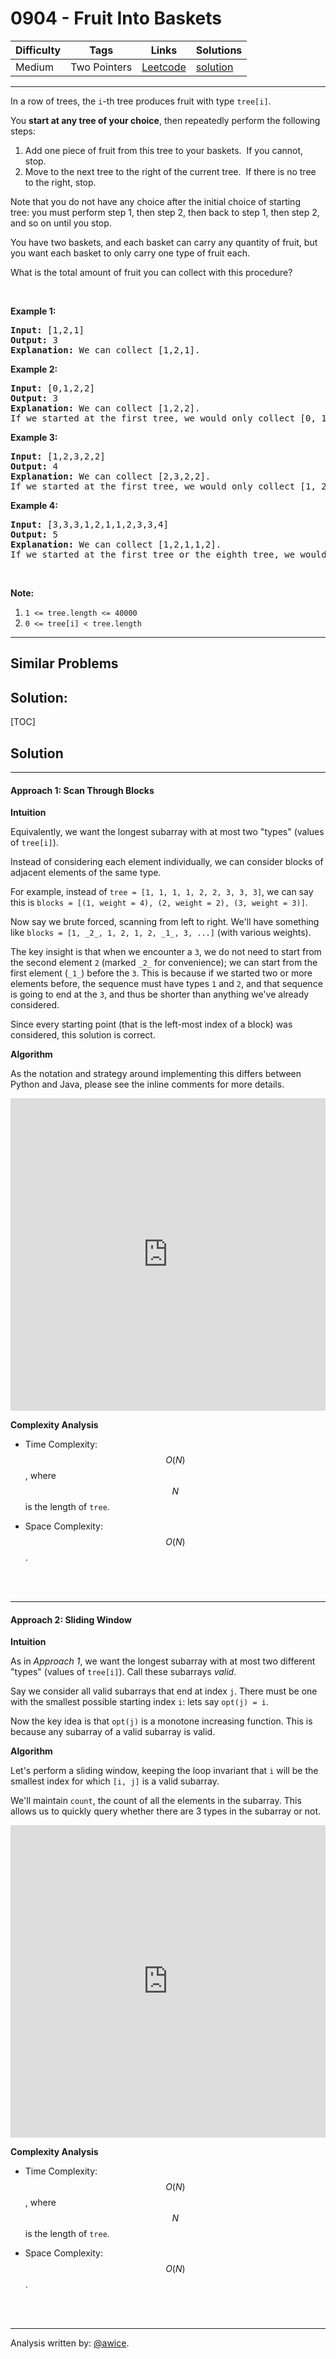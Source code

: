 # 0904 - Fruit Into Baskets

Difficulty  | Tags | Links | Solutions
----------- | ---- | ----- | -----
Medium | Two Pointers | [Leetcode](https://leetcode.com/problems/fruit-into-baskets) | [solution](https://leetcode.com/problems/fruit-into-baskets/solution/)


-----------

<p>In a row of trees, the <code>i</code>-th tree&nbsp;produces&nbsp;fruit with type&nbsp;<code>tree[i]</code>.</p>

<p>You <strong>start at any tree&nbsp;of your choice</strong>, then repeatedly perform the following steps:</p>

<ol>
	<li>Add one piece of fruit from this tree to your baskets.&nbsp; If you cannot, stop.</li>
	<li>Move to the next tree to the right of the current tree.&nbsp; If there is no tree to the right, stop.</li>
</ol>

<p>Note that you do not have any choice after the initial choice of starting tree:&nbsp;you must perform step 1, then step 2, then back to step 1, then step 2, and so on until you stop.</p>

<p>You have two baskets, and each basket can carry any quantity of fruit, but you want each basket to only carry one type of fruit each.</p>

<p>What is the total amount of fruit you can collect with this procedure?</p>

<p>&nbsp;</p>

<p><strong>Example 1:</strong></p>

<pre>
<strong>Input: </strong><span id="example-input-1-1">[1,2,1]</span>
<strong>Output: </strong><span id="example-output-1">3</span>
<strong><span>Explanation: </span></strong><span>We can collect [1,2,1].</span>
</pre>

<div>
<p><strong>Example 2:</strong></p>

<pre>
<strong>Input: </strong><span id="example-input-2-1">[0,1,2,2]</span>
<strong>Output: </strong><span id="example-output-2">3
</span><strong><span>Explanation: </span></strong><span>We can collect [1,2,2].
If we started at the first tree, we would only collect [0, 1].</span>
</pre>

<div>
<p><strong>Example 3:</strong></p>

<pre>
<strong>Input: </strong><span id="example-input-3-1">[1,2,3,2,2]</span>
<strong>Output: </strong><span id="example-output-3">4
</span><strong><span>Explanation: </span></strong><span>We can collect [2,3,2,2].</span>
<span>If we started at the first tree, we would only collect [1, 2].</span>
</pre>

<div>
<p><strong>Example 4:</strong></p>

<pre>
<strong>Input: </strong><span id="example-input-4-1">[3,3,3,1,2,1,1,2,3,3,4]</span>
<strong>Output: </strong>5<span id="example-output-4">
</span><strong><span>Explanation: </span></strong><span>We can collect [1,2,1,1,2].</span>
<span>If we started at the first tree or the eighth tree, we would only collect 4 fruits.</span>
</pre>

<p>&nbsp;</p>
</div>
</div>
</div>

<p><strong>Note:</strong></p>

<ol>
	<li><code>1 &lt;= tree.length &lt;= 40000</code></li>
	<li><code>0 &lt;= tree[i] &lt; tree.length</code></li>
</ol>


-----------


## Similar Problems




## Solution:

[TOC]

## Solution
---
#### Approach 1: Scan Through Blocks

**Intuition**

Equivalently, we want the longest subarray with at most two "types" (values of `tree[i]`).

Instead of considering each element individually, we can consider blocks of adjacent elements of the same type.

For example, instead of `tree = [1, 1, 1, 1, 2, 2, 3, 3, 3]`, we can say this is `blocks = [(1, weight = 4), (2, weight = 2), (3, weight = 3)]`.

Now say we brute forced, scanning from left to right.  We'll have something like `blocks = [1, _2_, 1, 2, 1, 2, _1_, 3, ...]` (with various weights).

The key insight is that when we encounter a `3`, we do not need to start from the second element `2` (marked `_2_` for convenience); we can start from the first element (`_1_`) before the `3`.  This is because if we started two or more elements before, the sequence must have types `1` and `2`, and that sequence is going to end at the `3`, and thus be shorter than anything we've already considered.

Since every starting point (that is the left-most index of a block) was considered, this solution is correct.

**Algorithm**

As the notation and strategy around implementing this differs between Python and Java, please see the inline comments for more details.

<iframe src="https://leetcode.com/playground/pvsyyXLb/shared" frameBorder="0" width="100%" height="500" name="pvsyyXLb"></iframe>

**Complexity Analysis**

* Time Complexity:  $$O(N)$$, where $$N$$ is the length of `tree`.

* Space Complexity:  $$O(N)$$.
<br />
<br />


---
#### Approach 2: Sliding Window

**Intuition**

As in *Approach 1*, we want the longest subarray with at most two different "types" (values of `tree[i]`).  Call these subarrays *valid*.

Say we consider all valid subarrays that end at index `j`.  There must be one with the smallest possible starting index `i`: lets say `opt(j) = i`.

Now the key idea is that `opt(j)` is a monotone increasing function.  This is because any subarray of a valid subarray is valid.

**Algorithm**

Let's perform a sliding window, keeping the loop invariant that `i` will be the smallest index for which `[i, j]` is a valid subarray.

We'll maintain `count`, the count of all the elements in the subarray.  This allows us to quickly query whether there are 3 types in the subarray or not.

<iframe src="https://leetcode.com/playground/tZWTV9pU/shared" frameBorder="0" width="100%" height="500" name="tZWTV9pU"></iframe>

**Complexity Analysis**

* Time Complexity:  $$O(N)$$, where $$N$$ is the length of `tree`.

* Space Complexity:  $$O(N)$$.
<br />
<br />


---

Analysis written by: [@awice](https://leetcode.com/awice).
